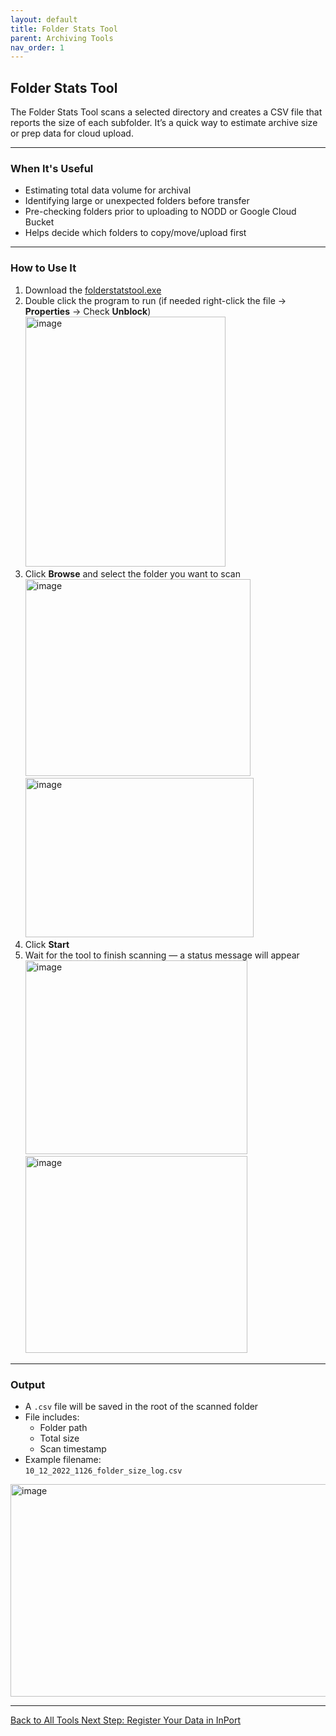 ```yaml
---
layout: default
title: Folder Stats Tool
parent: Archiving Tools
nav_order: 1
---
```

## Folder Stats Tool

The Folder Stats Tool scans a selected directory and creates a CSV file that reports the size of each subfolder. It’s a quick way to estimate archive size or prep data for cloud upload.

---

### When It's Useful

- Estimating total data volume for archival  
- Identifying large or unexpected folders before transfer  
- Pre-checking folders prior to uploading to NODD or Google Cloud Bucket
- Helps decide which folders to copy/move/upload first  

---

### How to Use It

1. Download the [folderstatstool.exe](https://Brighton-Hedger-NOAA.github.io/data-archiving-guide/tools/folderstatstool.exe)
2. Double click the program to run (if needed right-click the file → **Properties** → Check **Unblock**)
   <img width="320" height="400" alt="image" src="https://github.com/user-attachments/assets/fc2b8454-eda8-49ab-bdf1-f6a1f6614c81" />
3. Click **Browse** and select the folder you want to scan
   <img width="360" height="315" alt="image" src="https://github.com/user-attachments/assets/769cbe91-1cf6-4643-83f2-cb91b40b1b40" /><img width="365" height="255" alt="image" src="https://github.com/user-attachments/assets/886ca35e-b68a-4faf-8451-624cb88858c5" />
4. Click **Start**
5. Wait for the tool to finish scanning — a status message will appear
   <img width="355" height="310" alt="image" src="https://github.com/user-attachments/assets/fb74df27-609c-4f1c-aae6-632c656401b2" /><img width="355" height="315" alt="image" src="https://github.com/user-attachments/assets/95434f10-1fa0-4be1-97a8-a3fb97a5000f" />



---

### Output

- A `.csv` file will be saved in the root of the scanned folder  
- File includes:
  - Folder path  
  - Total size
  - Scan timestamp 
- Example filename:  
  `10_12_2022_1126_folder_size_log.csv`
<img width="540" height="340" alt="image" src="https://github.com/user-attachments/assets/21057147-4e91-4e3c-b79c-e56233f96ac5" />

---

<a href="{{ '/docs/Tools' | relative_url }}" class="btn btn-custom fs-6 mb-4 mb-md-0">
  Back to All Tools
   
<a href="{{ '/docs/Register-Data-in-InPort' | relative_url }}" class="btn btn-custom fs-6 mb-4 mb-md-0">
  Next Step: Register Your Data in InPort
